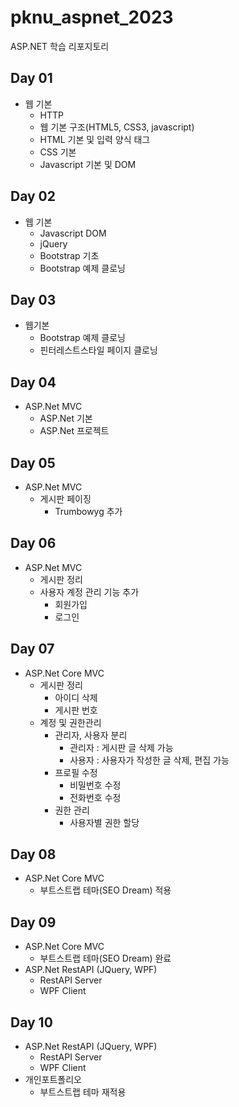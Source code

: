 # pknu_aspnet_2023
ASP.NET 학습 리포지토리

## Day 01
- 웹 기본
	- HTTP
	- 웹 기본 구조(HTML5, CSS3, javascript)
	- HTML 기본 및 입력 양식 태그
	- CSS 기본
	- Javascript 기본 및 DOM
	
## Day 02
- 웹 기본
	- Javascript DOM
	- jQuery
	- Bootstrap 기초
	- Bootstrap 예제 클로닝

## Day 03
- 웹기본
	- Bootstrap 예제 클로닝
	- 핀터레스트스타일 페이지 클로닝
	
	
## Day 04
- ASP.Net MVC
	- ASP.Net 기본
	- ASP.Net 프로젝트
	
	
## Day 05
- ASP.Net MVC
	- 게시판 페이징
		- Trumbowyg 추가
	
## Day 06
- ASP.Net MVC
	- 게시판 정리
	- 사용자 계정 관리 기능 추가
		- 회원가입
		- 로그인
		
## Day 07
- ASP.Net Core MVC
	- 게시판 정리
		- 아이디 삭제
		- 게시판 번호
	- 계정 및 권한관리
		- 관리자, 사용자 분리
			- 관리자 : 게시판 글 삭제 가능
			- 사용자 : 사용자가 작성한 글 삭제, 편집 가능
		- 프로필 수정
			- 비밀번호 수정
			- 전화번호 수정
		- 권한 관리
			- 사용자별 권한 할당
	
## Day 08
- ASP.Net Core MVC
	- 부트스트랩 테마(SEO Dream) 적용
	
	
## Day 09
- ASP.Net Core MVC
	- 부트스트랩 테마(SEO Dream) 완료
- ASP.Net RestAPI (JQuery, WPF)
	- RestAPI Server
	- WPF Client
	
## Day 10
- ASP.Net RestAPI (JQuery, WPF)
	- RestAPI Server
	- WPF Client
- 개인포트폴리오
	- 부트스트랩 테마 재적용
	
